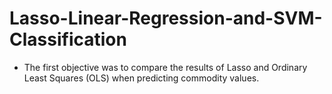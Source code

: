 # Lasso-Linear-Regression-and-SVM-Classification
- The first objective was to compare the results of Lasso and Ordinary Least Squares (OLS) when predicting commodity values.
